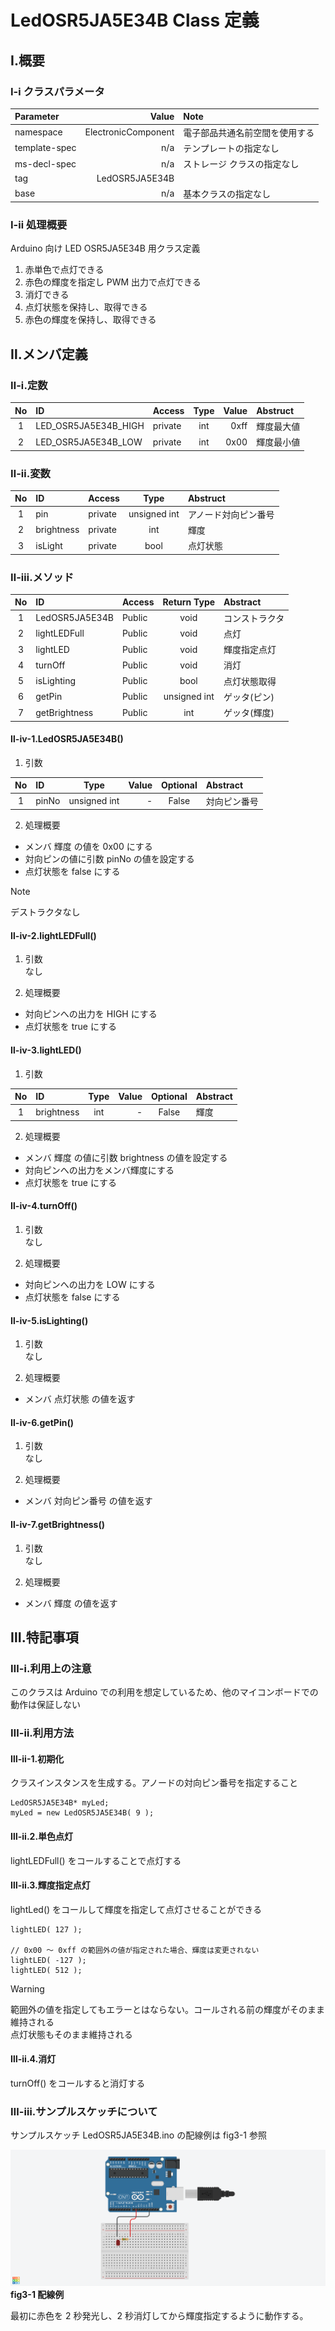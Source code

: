 # LedOSR5JA5E34B Class 定義
## Ⅰ.概要
### Ⅰ-ⅰ クラスパラメータ

|Parameter |Value |Note |
|:---|---:|:---|
|namespace |ElectronicComponent |電子部品共通名前空間を使用する |
|template-spec |n/a |テンプレートの指定なし |
|ms-decl-spec |n/a |ストレージ クラスの指定なし |
|tag |LedOSR5JA5E34B | |
|base |n/a |基本クラスの指定なし |

### Ⅰ-ⅱ 処理概要
Arduino 向け LED OSR5JA5E34B 用クラス定義  
1. 赤単色で点灯できる
2. 赤色の輝度を指定し PWM 出力で点灯できる
3. 消灯できる
4. 点灯状態を保持し、取得できる
5. 赤色の輝度を保持し、取得できる

## Ⅱ.メンバ定義
### Ⅱ-ⅰ.定数
|No |ID |Access |Type |Value |Abstruct |
|:---:|:---|:---|:---:|---:|:---|
|1 |LED_OSR5JA5E34B_HIGH |private |int |0xff |輝度最大値 |
|2 |LED_OSR5JA5E34B_LOW |private |int |0x00 |輝度最小値 |

### Ⅱ-ⅱ.変数
|No |ID |Access |Type |Abstruct |
|:---:|:---|:---|:---:|:---|
|1 |pin |private |unsigned int |アノード対向ピン番号 | 
|2 |brightness |private |int |輝度 | 
|3 |isLight |private |bool |点灯状態 | 

### Ⅱ-ⅲ.メソッド
|No |ID |Access |Return Type |Abstract |
|:---:|:---|:---|:---:|:---|
|1 |LedOSR5JA5E34B |Public |void |コンストラクタ |
|2 |lightLEDFull |Public |void |点灯 |
|3 |lightLED |Public |void |輝度指定点灯 |
|4 |turnOff |Public |void |消灯 |
|5 |isLighting |Public |bool |点灯状態取得 |
|6 |getPin |Public |unsigned int |ゲッタ(ピン) |
|7 |getBrightness |Public |int |ゲッタ(輝度) |

#### Ⅱ-ⅳ-1.LedOSR5JA5E34B()
1. 引数

|No |ID |Type |Value |Optional |Abstract |
|:---:|:---|:---:|---:|:---:|:---|
|1 |pinNo |unsigned int |- |False |対向ピン番号 |

2. 処理概要
* メンバ 輝度 の値を 0x00 にする
* 対向ピンの値に引数 pinNo の値を設定する
* 点灯状態を false にする

> [!NOTE]
> デストラクタなし  

#### Ⅱ-ⅳ-2.lightLEDFull()
1. 引数  
なし  

2. 処理概要
* 対向ピンへの出力を HIGH にする
* 点灯状態を true にする

#### Ⅱ-ⅳ-3.lightLED()
1. 引数

|No |ID |Type |Value |Optional |Abstract |
|:---:|:---|:---:|---:|:---:|:---|
|1 |brightness |int |- |False |輝度 |

2. 処理概要
* メンバ 輝度 の値に引数 brightness の値を設定する
* 対向ピンへの出力をメンバ輝度にする
* 点灯状態を true にする

#### Ⅱ-ⅳ-4.turnOff()
1. 引数  
なし  

2. 処理概要
* 対向ピンへの出力を LOW にする
* 点灯状態を false にする

#### Ⅱ-ⅳ-5.isLighting()
1. 引数  
なし  

2. 処理概要
* メンバ 点灯状態 の値を返す

#### Ⅱ-ⅳ-6.getPin()
1. 引数  
なし  

2. 処理概要
* メンバ 対向ピン番号 の値を返す

#### Ⅱ-ⅳ-7.getBrightness()
1. 引数  
なし  

2. 処理概要
* メンバ 輝度 の値を返す
  
## Ⅲ.特記事項
### Ⅲ-ⅰ.利用上の注意
このクラスは Arduino での利用を想定しているため、他のマイコンボードでの動作は保証しない  

### Ⅲ-ⅱ.利用方法
#### Ⅲ-ⅱ-1.初期化
クラスインスタンスを生成する。アノードの対向ピン番号を指定すること

```
LedOSR5JA5E34B* myLed;
myLed = new LedOSR5JA5E34B( 9 );
```

#### Ⅲ-ⅱ.2.単色点灯
lightLEDFull() をコールすることで点灯する

#### Ⅲ-ⅱ.3.輝度指定点灯
lightLed() をコールして輝度を指定して点灯させることができる

```
lightLED( 127 );

// 0x00 ～ 0xff の範囲外の値が指定された場合、輝度は変更されない
lightLED( -127 );
lightLED( 512 );
```

> [!WARNING]
> 範囲外の値を指定してもエラーとはならない。コールされる前の輝度がそのまま維持される  
> 点灯状態もそのまま維持される 

#### Ⅲ-ⅱ.4.消灯
turnOff() をコールすると消灯する

### Ⅲ-ⅲ.サンプルスケッチについて
サンプルスケッチ LedOSR5JA5E34B.ino の配線例は fig3-1 参照  

![figure3-1](./img/LedOSR5JA5E34B.png)
**fig3-1 配線例**

最初に赤色を 2 秒発光し、2 秒消灯してから輝度指定するように動作する。
